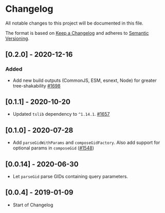 # Changelog

All notable changes to this project will be documented in this file.

The format is based on [Keep a Changelog](http://keepachangelog.com/en/1.0.0/)
and adheres to [Semantic Versioning](http://semver.org/spec/v2.0.0.html).

## [0.2.0] - 2020-12-16

### Added

- Add new build outputs (CommonJS, ESM, esnext, Node) for greater tree-shakability [#1698](https://github.com/Shopify/quilt/pull/1698)

## [0.1.1] - 2020-10-20

- Updated `tslib` dependency to `^1.14.1`. [#1657](https://github.com/Shopify/quilt/pull/1657)

## [0.1.0] - 2020-07-28

- Add `parseGidWithParams` and `composeGidFactory`. Also add support for optional params in `composeGid` ([#1548](https://github.com/Shopify/quilt/pull/1548))

## [0.0.14] - 2020-06-30

- Let `parseGid` parse GIDs containing query parameters.

## [0.0.4] - 2019-01-09

- Start of Changelog
